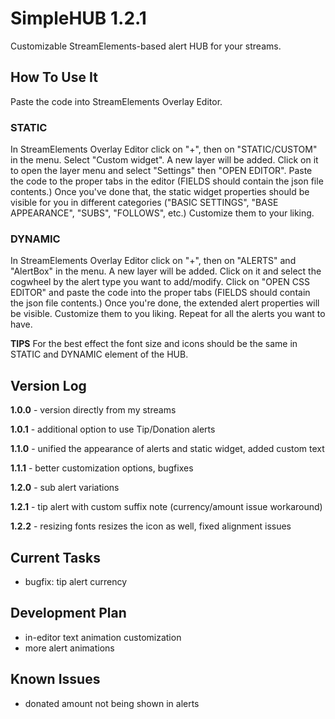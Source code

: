 # SimpleHUB 1.2.1
Customizable StreamElements-based alert HUB for your streams. 

## How To Use It
Paste the code into StreamElements Overlay Editor.

### STATIC
In StreamElements Overlay Editor click on "+", then on "STATIC/CUSTOM" in the menu. Select "Custom widget". A new layer will be added. Click on it to open the layer menu and select  "Settings" then "OPEN EDITOR". Paste the code to the proper tabs in the editor (FIELDS should contain the json file contents.) Once you've done that, the static widget properties should be visible for you in different categories ("BASIC SETTINGS", "BASE APPEARANCE", "SUBS", "FOLLOWS", etc.) Customize them to your liking.

### DYNAMIC
In StreamElements Overlay Editor click on "+", then on "ALERTS" and "AlertBox" in the menu. A new layer will be added. Click on it and select the cogwheel by the alert type you want to add/modify. Click on "OPEN CSS EDITOR" and paste the code into the proper tabs (FIELDS should contain the json file contents.) Once you're done, the extended alert properties will be visible. Customize them to you liking. Repeat for all the alerts you want to have.

**TIPS**
For the best effect the font size and icons should be the same in STATIC and DYNAMIC element of the HUB.

## Version Log
**1.0.0** - version directly from my streams

**1.0.1** - additional option to use Tip/Donation alerts

**1.1.0** - unified the appearance of alerts and static widget, added custom text

**1.1.1** - better customization options, bugfixes

**1.2.0** - sub alert variations

**1.2.1** - tip alert with custom suffix note (currency/amount issue workaround)

**1.2.2** - resizing fonts resizes the icon as well, fixed alignment issues

## Current Tasks
* bugfix: tip alert currency

## Development Plan
* in-editor text animation customization
* more alert animations

## Known Issues
* donated amount not being shown in alerts